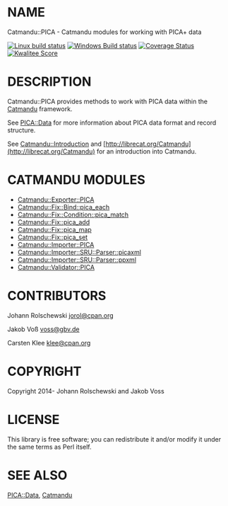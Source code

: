 # NAME

Catmandu::PICA - Catmandu modules for working with PICA+ data

[![Linux build status](https://github.com/gbv/Catmandu-PICA/actions/workflows/linux.yml/badge.svg)](https://github.com/gbv/Catmandu-PICA/actions/workflows/linux.yml)
[![Windows Build status](https://ci.appveyor.com/api/projects/status/myyyxpobr8kn6aby?svg=true)](https://ci.appveyor.com/project/nichtich/catmandu-pica)
[![Coverage Status](https://coveralls.io/repos/gbv/Catmandu-PICA/badge.svg?branch=main)](https://coveralls.io/r/gbv/Catmandu-PICA?branch=main)
[![Kwalitee Score](http://cpants.cpanauthors.org/dist/Catmandu-PICA.png)](http://cpants.cpanauthors.org/dist/Catmandu-PICA)

# DESCRIPTION

Catmandu::PICA provides methods to work with PICA data within the [Catmandu](https://metacpan.org/pod/Catmandu)
framework.  

See [PICA::Data](https://metacpan.org/pod/PICA::Data) for more information about PICA data format and record
structure.

See [Catmandu::Introduction](https://metacpan.org/pod/Catmandu::Introduction) and [http://librecat.org/Catmandu](http://librecat.org/Catmandu) for an
introduction into Catmandu.

# CATMANDU MODULES

- [Catmandu::Exporter::PICA](https://metacpan.org/pod/Catmandu::Exporter::PICA)
- [Catmandu::Fix::Bind::pica\_each](https://metacpan.org/pod/Catmandu::Fix::Bind::pica_each)
- [Catmandu::Fix::Condition::pica\_match](https://metacpan.org/pod/Catmandu::Fix::Condition::pica_match)
- [Catmandu::Fix::pica\_add](https://metacpan.org/pod/Catmandu::Fix::pica_add)
- [Catmandu::Fix::pica\_map](https://metacpan.org/pod/Catmandu::Fix::pica_map)
- [Catmandu::Fix::pica\_set](https://metacpan.org/pod/Catmandu::Fix::pica_set)
- [Catmandu::Importer::PICA](https://metacpan.org/pod/Catmandu::Importer::PICA)
- [Catmandu::Importer::SRU::Parser::picaxml](https://metacpan.org/pod/Catmandu::Importer::SRU::Parser::picaxml)
- [Catmandu::Importer::SRU::Parser::ppxml](https://metacpan.org/pod/Catmandu::Importer::SRU::Parser::ppxml)
- [Catmandu::Validator::PICA](https://metacpan.org/pod/Catmandu::Validator::PICA)

# CONTRIBUTORS

Johann Rolschewski <jorol@cpan.org>

Jakob Voß <voss@gbv.de>

Carsten Klee <klee@cpan.org>

# COPYRIGHT

Copyright 2014- Johann Rolschewski and Jakob Voss

# LICENSE

This library is free software; you can redistribute it and/or modify it under
the same terms as Perl itself.

# SEE ALSO

[PICA::Data](https://metacpan.org/pod/PICA::Data), [Catmandu](https://metacpan.org/pod/Catmandu)
